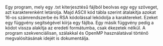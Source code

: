 Egy program, mely egy .txt kiterjesztésű fájlból beolvas egy egy szöveget, azt karakterenként letárolja. Majd ASCII kód tábla szerint átalakítja azokat 16-os számrendszerbe és RSA kódolással lekódolja a karaktereket. Ezeket egy függvény segítségével kiírja egy fájlba. Egy másik függvény pedig a kódot vissza alakítja az eredeti formátumba, csak ékezetek nélkül.
A program szekvenciálisan, szálakkal és OpenMP használatával történő megvalósításának idejét is dokumentálja.